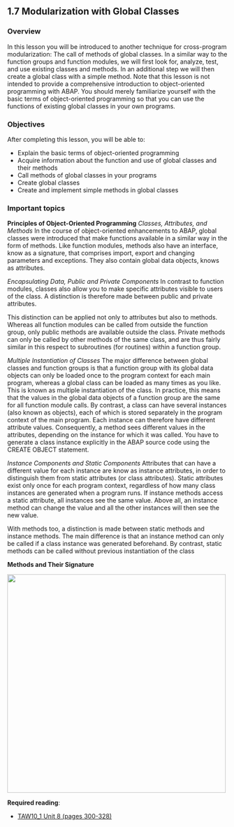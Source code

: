 ## 1.7 Modularization with Global Classes

### Overview

In this lesson you will be introduced to another technique for cross-program modularization: The call of methods of global classes. In a similar way to the function groups and function modules, we will first look for, analyze, test, and use existing classes and methods. In an additional step we will then create a global class with a simple method. Note that this lesson is not intended to provide a comprehensive introduction to
object-oriented programming with ABAP. You should merely familiarize yourself with the basic terms of object-oriented programming so that you can use the functions of existing global classes in your own programs.

### Objectives

After completing this lesson, you will be able to:

- Explain the basic terms of object-oriented programming
- Acquire information about the function and use of global classes and their methods
- Call methods of global classes in your programs
- Create global classes
- Create and implement simple methods in global classes

### Important topics

**Principles of Object-Oriented Programming**
*Classes, Attributes, and Methods*
In the course of object-oriented enhancements to ABAP, global classes were introduced that make functions available in a similar way in the form of methods. Like function modules, methods also have an interface, know as a signature, that comprises import, export and changing parameters and exceptions. They also contain global data objects, knows as attributes.

*Encapsulating Data, Public and Private Components*
In contrast to function modules, classes also allow you to make specific attributes visible to users of the class. A distinction is therefore made between public and private attributes.

This distinction can be applied not only to attributes but also to methods. Whereas all function modules can be called from outside the function group, only public methods are available outside the class. Private methods can only be called by other methods of the same class, and are thus fairly similar in this respect to subroutines (for routines) within a function group.

*Multiple Instantiation of Classes*
The major difference between global classes and function groups is that a function group with its global data objects can only be loaded once to the program context for each main program, whereas a global class can be loaded as many times as you like. This is known as multiple instantiation of the class. In practice, this means that the values in the global data objects of a function group are the same for all function module calls. By contrast, a class can have several instances (also known as objects), each of which is stored separately in the program context of the main program. Each instance can therefore have different attribute values. Consequently, a method sees different values in the attributes, depending on the instance for which it was called. You have to generate a class instance explicitly in the ABAP source code using the CREATE OBJECT statement.

*Instance Components and Static Components*
Attributes that can have a different value for each instance are know as instance attributes, in order to distinguish them from static attributes (or class attributes). Static attributes exist only once for each program context, regardless of how many class instances are generated when a program runs. If instance methods access a static attribute, all instances see the same value. Above all, an instance method can change the value and all the other instances will then see the new value.

With methods too, a distinction is made between static methods and instance methods. The main difference is that an instance method can only be called if a class instance was generated beforehand. By contrast, static methods can be called without previous instantiation of the class

**Methods and Their Signature**

<img src="https://github.com/msg-CareerPaths/sap-abap-internship/assets/139317079/45e388db-3c51-4e2f-87f1-4d3de3de1e1a" width="500">


**Required reading**:
- [TAW10_1 Unit 8 (pages 300-328)](https://msggroup.sharepoint.com/:b:/r/sites/msteams_f974e3/Freigegebene%20Dokumente/General/SAP%20Summer%20School%202023/Training%20materials/TAW/TAW10_1_EN_Col92_FV_Part_NSC.pdf?csf=1&web=1&e=qJJmzd)
